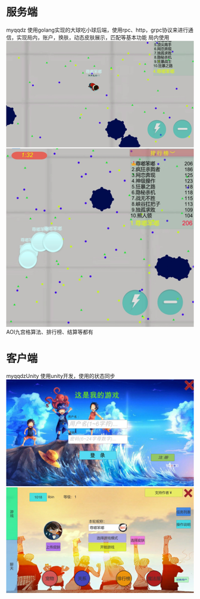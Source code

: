 # 服务端
 myqqdz
 使用golang实现的大球吃小球后端，使用rpc、http，grpc协议来进行通信，实现局内，账户，换肤，动态皮肤展示，匹配等基本功能
 局内使用
 ![局内](inner_game.jpg)
 ![局内2](inner_game2.jpg)
 AOI九宫格算法、排行榜、结算等都有
# 客户端
  myqqdzUnity
  使用unity开发，使用的状态同步
![登录](login.jpg)
![主页](main.jpg)
